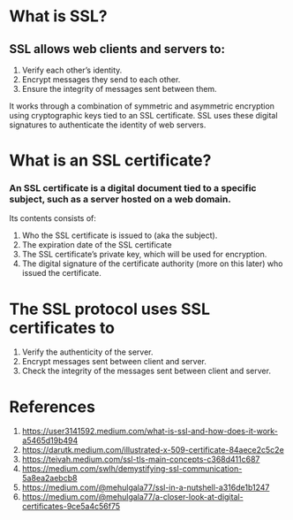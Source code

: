 # What is SSL?

## SSL allows web clients and servers to:

1. Verify each other’s identity.
2. Encrypt messages they send to each other.
3. Ensure the integrity of messages sent between them.

It works through a combination of symmetric and asymmetric encryption using cryptographic keys tied to an SSL certificate.
SSL uses these digital signatures to authenticate the identity of web servers.

# What is an SSL certificate?
### An SSL certificate is a digital document tied to a specific subject, such as a server hosted on a web domain.
Its contents consists of:
1. Who the SSL certificate is issued to (aka the subject).
2. The expiration date of the SSL certificate
3. The SSL certificate’s private key, which will be used for encryption.
4. The digital signature of the certificate authority (more on this later) who issued the certificate.

# The SSL protocol uses SSL certificates to
1. Verify the authenticity of the server.
2. Encrypt messages sent between client and server.
3. Check the integrity of the messages sent between client and server.

# References
1. https://user3141592.medium.com/what-is-ssl-and-how-does-it-work-a5465d19b494
2. https://darutk.medium.com/illustrated-x-509-certificate-84aece2c5c2e
3. https://teivah.medium.com/ssl-tls-main-concepts-c368d411c687
4. https://medium.com/swlh/demystifying-ssl-communication-5a8ea2aebcb8
5. https://medium.com/@mehulgala77/ssl-in-a-nutshell-a316de1b1247
6. https://medium.com/@mehulgala77/a-closer-look-at-digital-certificates-9ce5a4c56f75
